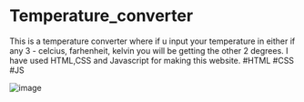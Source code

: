 # Temperature_converter
This is a temperature converter where if u input your temperature in either if any 3 - celcius, farhenheit, kelvin you will be getting the other 2 degrees. I have used HTML,CSS and Javascript for making this website.
#HTML #CSS #JS

![image](https://github.com/codedreaming007/Temperature_converter/assets/130501173/fbc4fc08-be8e-4693-8b55-ff440c6a3cbc)
